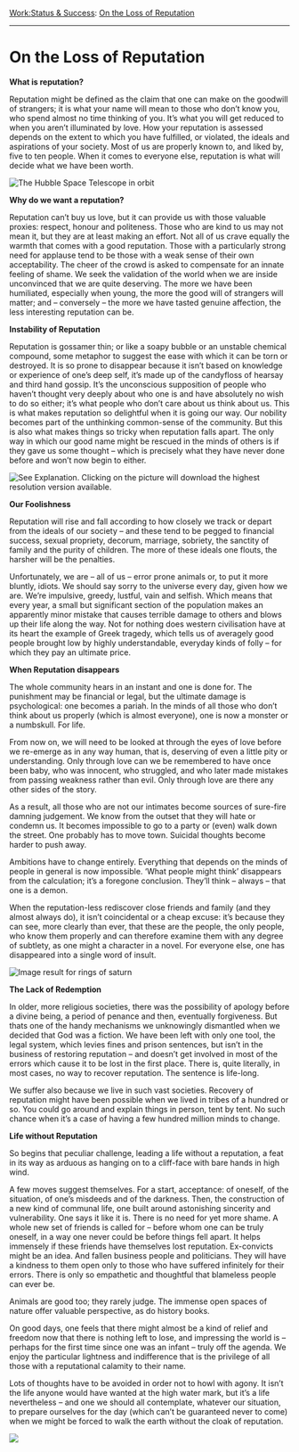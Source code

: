 [Work:](https://www.theschooloflife.com/thebookoflife/category/work/)[Status & Success](https://www.theschooloflife.com/thebookoflife/category/work/status-and-success/): [On the Loss of Reputation](https://www.theschooloflife.com/thebookoflife/on-the-loss-of-reputation/)

* * *

# On the Loss of Reputation

**What is reputation?**

Reputation might be defined as the claim that one can make on the goodwill of strangers; it is what your name will mean to those who don’t know you, who spend almost no time thinking of you. It’s what you will get reduced to when you aren’t illuminated by love. How your reputation is assessed depends on the extent to which you have fulfilled, or violated, the ideals and aspirations of your society. Most of us are properly known to, and liked by, five to ten people. When it comes to everyone else, reputation is what will decide what we have been worth.

![The Hubble Space Telescope in orbit](https://cdn.spacetelescope.org/archives/images/thumb700x/hubble_earth_sp01.jpg)

**Why do we want a reputation?**

Reputation can’t buy us love, but it can provide us with those valuable proxies: respect, honour and politeness. Those who are kind to us may not mean it, but they are at least making an effort. Not all of us crave equally the warmth that comes with a good reputation. Those with a particularly strong need for applause tend to be those with a weak sense of their own acceptability. The cheer of the crowd is asked to compensate for an innate feeling of shame. We seek the validation of the world when we are inside unconvinced that we are quite deserving. The more we have been humiliated, especially when young, the more the good will of strangers will matter; and – conversely – the more we have tasted genuine affection, the less interesting reputation can be.

**Instability of Reputation**

Reputation is gossamer thin; or like a soapy bubble or an unstable chemical compound, some metaphor to suggest the ease with which it can be torn or destroyed. It is so prone to disappear because it isn’t based on knowledge or experience of one’s deep self, it’s made up of the candyfloss of hearsay and third hand gossip. It’s the unconscious supposition of people who haven’t thought very deeply about who one is and have absolutely no wish to do so either; it’s what people who don’t care about us think about us. This is what makes reputation so delightful when it is going our way. Our nobility becomes part of the unthinking common-sense of the community. But this is also what makes things so tricky when reputation falls apart. The only way in which our good name might be rescued in the minds of others is if they gave us some thought – which is precisely what they have never done before and won’t now begin to either.

![See Explanation. Clicking on the picture will download the highest resolution version available.](https://apod.nasa.gov/apod/image/1810/NGC1672_Hubble_1080.jpg)

**Our Foolishness**

Reputation will rise and fall according to how closely we track or depart from the ideals of our society – and these tend to be pegged to financial success, sexual propriety, decorum, marriage, sobriety, the sanctity of family and the purity of children. The more of these ideals one flouts, the harsher will be the penalties.

Unfortunately, we are – all of us – error prone animals or, to put it more bluntly, idiots. We should say sorry to the universe every day, given how we are. We’re impulsive, greedy, lustful, vain and selfish. Which means that every year, a small but significant section of the population makes an apparently minor mistake that causes terrible damage to others and blows up their life along the way. Not for nothing does western civilisation have at its heart the example of Greek tragedy, which tells us of averagely good people brought low by highly understandable, everyday kinds of folly – for which they pay an ultimate price.

**When Reputation disappears**

The whole community hears in an instant and one is done for. The punishment may be financial or legal, but the ultimate damage is psychological: one becomes a pariah. In the minds of all those who don’t think about us properly (which is almost everyone), one is now a monster or a numbskull. For life.

From now on, we will need to be looked at through the eyes of love before we re-emerge as in any way human, that is, deserving of even a little pity or understanding. Only through love can we be remembered to have once been baby, who was innocent, who struggled, and who later made mistakes from passing weakness rather than evil. Only through love are there any other sides of the story.

As a result, all those who are not our intimates become sources of sure-fire damning judgement. We know from the outset that they will hate or condemn us. It becomes impossible to go to a party or (even) walk down the street. One probably has to move town. Suicidal thoughts become harder to push away.

Ambitions have to change entirely. Everything that depends on the minds of people in general is now impossible. ‘What people might think’ disappears from the calculation; it’s a foregone conclusion. They’ll think – always – that one is a demon.

When the reputation-less rediscover close friends and family (and they almost always do), it isn’t coincidental or a cheap excuse: it’s because they can see, more clearly than ever, that these are the people, the only people, who know them properly and can therefore examine them with any degree of subtlety, as one might a character in a novel. For everyone else, one has disappeared into a single word of insult.

![Image result for rings of saturn](https://cdn-images-1.medium.com/max/1200/0*K-_iLpaoMAMlFakr.jpg)

**The Lack of Redemption**

In older, more religious societies, there was the possibility of apology before a divine being, a period of penance and then, eventually forgiveness. But thats one of the handy mechanisms we unknowingly dismantled when we decided that God was a fiction. We have been left with only one tool, the legal system, which levies fines and prison sentences, but isn’t in the business of restoring reputation – and doesn’t get involved in most of the errors which cause it to be lost in the first place. There is, quite literally, in most cases, no way to recover reputation. The sentence is life-long.

We suffer also because we live in such vast societies. Recovery of reputation might have been possible when we lived in tribes of a hundred or so. You could go around and explain things in person, tent by tent. No such chance when it’s a case of having a few hundred million minds to change.

**Life without Reputation**

So begins that peculiar challenge, leading a life without a reputation, a feat in its way as arduous as hanging on to a cliff-face with bare hands in high wind.

A few moves suggest themselves. For a start, acceptance: of oneself, of the situation, of one’s misdeeds and of the darkness. Then, the construction of a new kind of communal life, one built around astonishing sincerity and vulnerability. One says it like it is. There is no need for yet more shame. A whole new set of friends is called for – before whom one can be truly oneself, in a way one never could be before things fell apart. It helps immensely if these friends have themselves lost reputation. Ex-convicts might be an idea. And fallen business people and politicians. They will have a kindness to them open only to those who have suffered infinitely for their errors. There is only so empathetic and thoughtful that blameless people can ever be.

Animals are good too; they rarely judge. The immense open spaces of nature offer valuable perspective, as do history books.

On good days, one feels that there might almost be a kind of relief and freedom now that there is nothing left to lose, and impressing the world is – perhaps for the first time since one was an infant – truly off the agenda. We enjoy the particular lightness and indifference that is the privilege of all those with a reputational calamity to their name.

Lots of thoughts have to be avoided in order not to howl with agony. It isn’t the life anyone would have wanted at the high water mark, but it’s a life nevertheless – and one we should all contemplate, whatever our situation, to prepare ourselves for the day (which can’t be guaranteed never to come) when we might be forced to walk the earth without the cloak of reputation.

[![](https://img.youtube.com/vi/k-k23Lk9njY/0.jpg)](https://www.youtube.com/embed/k-k23Lk9njY '')
